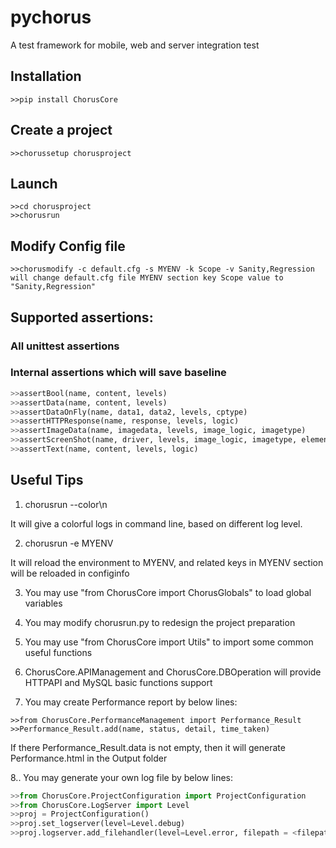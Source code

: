 # pychorus

A test framework for mobile, web and server integration test

## Installation

```
>>pip install ChorusCore
```

## Create a project

```
>>chorussetup chorusproject
```

## Launch

```
>>cd chorusproject
>>chorusrun
```

## Modify Config file

```
>>chorusmodify -c default.cfg -s MYENV -k Scope -v Sanity,Regression
will change default.cfg file MYENV section key Scope value to "Sanity,Regression"
```

## Supported assertions:

### All unittest assertions

### Internal assertions which will save baseline

```python
>>assertBool(name, content, levels)
>>assertData(name, content, levels)
>>assertDataOnFly(name, data1, data2, levels, cptype)
>>assertHTTPResponse(name, response, levels, logic)
>>assertImageData(name, imagedata, levels, image_logic, imagetype)
>>assertScreenShot(name, driver, levels, image_logic, imagetype, elements, coordinates)
>>assertText(name, content, levels, logic)
```

## Useful Tips

1. chorusrun --color\n

It will give a colorful logs in command line, based on different log level.

2. chorusrun -e MYENV

It will reload the environment to MYENV, and related keys in MYENV section will be reloaded in configinfo

3. You may use "from ChorusCore import ChorusGlobals" to load global variables

4. You may modify chorusrun.py to redesign the project preparation

5. You may use "from ChorusCore import Utils" to import some common useful functions

6. ChorusCore.APIManagement and ChorusCore.DBOperation will provide HTTPAPI and MySQL basic functions support

7. You may create Performance report by below lines:

```
>>from ChorusCore.PerformanceManagement import Performance_Result
>>Performance_Result.add(name, status, detail, time_taken)
```

If there Performance_Result.data is not empty, then it will generate Performance.html in the Output folder

8.. You may generate your own log file by below lines:

```python
>>from ChorusCore.ProjectConfiguration import ProjectConfiguration
>>from ChorusCore.LogServer import Level
>>proj = ProjectConfiguration()
>>proj.set_logserver(level=Level.debug)
>>proj.logserver.add_filehandler(level=Level.error, filepath = <filepath>, filename = "error.log")
```